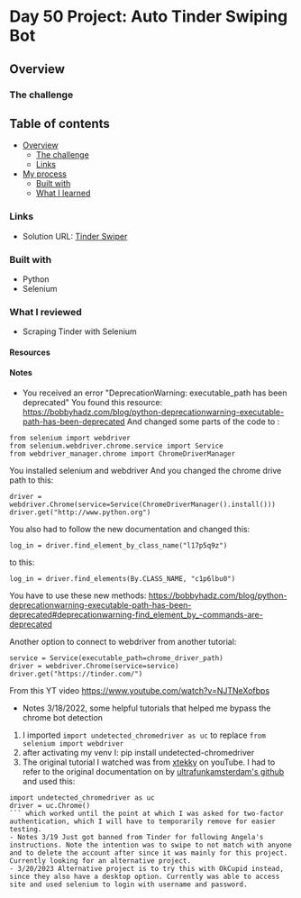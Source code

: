 # Day 50 Project: Auto Tinder Swiping Bot

## Overview

### The challenge



## Table of contents

- [Overview](#overview)
  - [The challenge](#the-challenge)
  - [Links](#links)
- [My process](#my-process)
  - [Built with](#built-with)
  - [What I learned](#what-i-learned)


### Links

- Solution URL: [Tinder Swiper](https://github.com/Mikerniker/100_Days_of_Python/tree/main/Day50)

### Built with

- Python
- Selenium

### What I reviewed
- Scraping Tinder with Selenium

#### Resources

#### Notes

- You received an error "DeprecationWarning: executable_path has been deprecated"
You found this resource: https://bobbyhadz.com/blog/python-deprecationwarning-executable-path-has-been-deprecated
And changed some parts of the code to :
```
from selenium import webdriver
from selenium.webdriver.chrome.service import Service
from webdriver_manager.chrome import ChromeDriverManager
```
You installed selenium and webdriver
And you changed the chrome drive path to this:
```
driver = webdriver.Chrome(service=Service(ChromeDriverManager().install()))
driver.get("http://www.python.org")
```
You also had to follow the new documentation and changed this:
```
log_in = driver.find_element_by_class_name("l17p5q9z")
```
to this:
```
log_in = driver.find_elements(By.CLASS_NAME, "c1p6lbu0")
```
You have to use these new methods:
https://bobbyhadz.com/blog/python-deprecationwarning-executable-path-has-been-deprecated#deprecationwarning-find_element_by_-commands-are-deprecated

Another option to connect to webdriver from another tutorial:
```
service = Service(executable_path=chrome_driver_path)
driver = webdriver.Chrome(service=service)
driver.get("https://tinder.com/")
```
From this YT video https://www.youtube.com/watch?v=NJTNeXofbps

- Notes 3/18/2022, some helpful tutorials that helped me bypass the chrome bot detection
1. I imported ```import undetected_chromedriver as uc``` to replace ```from selenium import webdriver```
2. after activating my venv I: pip install undetected-chromedriver
3. The original tutorial I watched was from [xtekky](https://www.youtube.com/watch?v=GcTGurNyf6Y) on youTube. I had to refer to the original documentation on by [ultrafunkamsterdam's github](https://github.com/ultrafunkamsterdam/undetected-chromedriver/blob/master/README.md#important-note) and used this:
```
import undetected_chromedriver as uc
driver = uc.Chrome()
``` which worked until the point at which I was asked for two-factor authentication, which I will have to temporarily remove for easier testing.
- Notes 3/19 Just got banned from Tinder for following Angela's instructions. Note the intention was to swipe to not match with anyone and to delete the account after since it was mainly for this project. Currently looking for an alternative project. 
- 3/20/2023 Alternative project is to try this with OkCupid instead, since they also have a desktop option. Currently was able to access site and used selenium to login with username and password. 